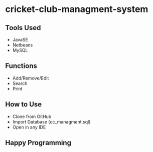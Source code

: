 # cricket-club-managment-system

## Tools Used

- JavaSE
- Netbeans
- MySQL

## Functions

- Add/Remove/Edit
- Search
- Print

## How to Use

- Clone from GitHub
- Import Database (cc_managment.sql)
- Open in any IDE 

## Happy Programming
